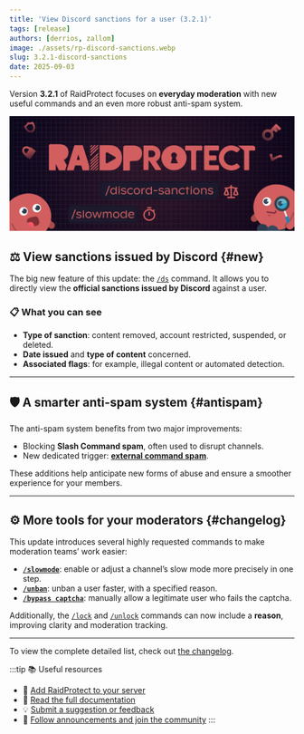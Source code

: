 ```yaml
---
title: 'View Discord sanctions for a user (3.2.1)'
tags: [release]
authors: [derrios, zallom]
image: ./assets/rp-discord-sanctions.webp
slug: 3.2.1-discord-sanctions
date: 2025-09-03
---
```


Version **3.2.1** of RaidProtect focuses on **everyday moderation** with new useful commands and an even more robust anti-spam system.

![RaidProtect Discord Sanctions blog post social card](./assets/rp-discord-sanctions.webp)

<!--truncate-->

## ⚖️ View sanctions issued by Discord {#new}

The big new feature of this update: the [`/ds`](/features/utilities#discord-sanctions) command. It allows you to directly view the **official sanctions issued by Discord** against a user.

### 📋 What you can see

- **Type of sanction**: content removed, account restricted, suspended, or deleted.  
- **Date issued** and **type of content** concerned.  
- **Associated flags**: for example, illegal content or automated detection. 

---

## 🛡️ A smarter anti-spam system {#antispam}

The anti-spam system benefits from two major improvements:

- Blocking **Slash Command spam**, often used to disrupt channels.
- New dedicated trigger: [**external command spam**](/features/anti-spam#triggers).

These additions help anticipate new forms of abuse and ensure a smoother experience for your members.

---

## ⚙️ More tools for your moderators {#changelog}

This update introduces several highly requested commands to make moderation teams’ work easier:

- **[`/slowmode`](/features/moderation#slowmode)**: enable or adjust a channel’s slow mode more precisely in one step.
- **[`/unban`](/features/moderation#unban)**: unban a user faster, with a specified reason.
- **[`/bypass captcha`](/features/captcha#bypass)**: manually allow a legitimate user who fails the captcha.

Additionally, the [`/lock`](/features/channel-lock#lock) and [`/unlock`](/features/channel-lock#unlock) commands can now include a **reason**, improving clarity and moderation tracking.

---

To view the complete detailed list, check out [the changelog](/changelog#3-2-1).

:::tip 📚 Useful resources
- 🔗 [Add RaidProtect to your server](https://raidprotect.bot/invite)
- 📘 [Read the full documentation](https://docs.raidprotect.bot/)
- 💡 [Submit a suggestion or feedback](https://suggestions.raidprotect.bot/)
- 📣 [Follow announcements and join the community](https://raidprotect.bot/discord)
:::